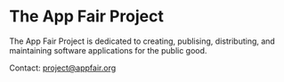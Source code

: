 # The App Fair Project

The App Fair Project is dedicated to creating, publising, distributing, and maintaining software applications for the public good.

Contact: [project@appfair.org](mailto:project@appfair.org)

